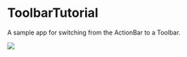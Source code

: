 # ToolbarTutorial
A sample app for switching from the ActionBar to a Toolbar.

![](https://dl.pushbulletusercontent.com/8MZCeGvie8RBEtvzZf9phZYmKiu5vM2f/Screenshot_20150901-231423.png)
